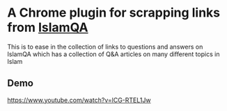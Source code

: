 # A Chrome plugin for scrapping links from [IslamQA](https://islamqa.info)
This is to ease in the collection of links to questions and answers on IslamQA which has a collection of Q&A articles on many different topics in Islam

## Demo

https://www.youtube.com/watch?v=lCG-RTEL1Jw
